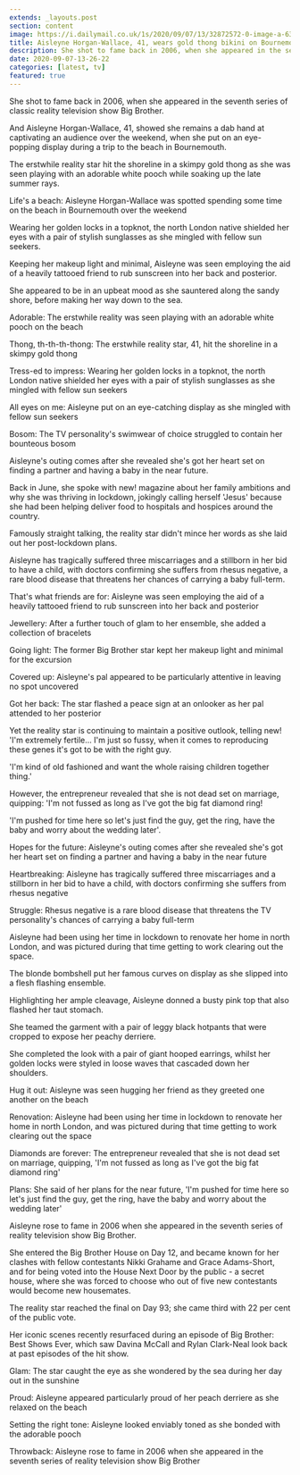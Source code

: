 ```yaml
---
extends: _layouts.post
section: content
image: https://i.dailymail.co.uk/1s/2020/09/07/13/32872572-0-image-a-63_1599480610110.jpg 
title: Aisleyne Horgan-Wallace, 41, wears gold thong bikini on Bournemouth beach 
description: She shot to fame back in 2006, when she appeared in the seventh series of classic reality television show Big Brother. 
date: 2020-09-07-13-26-22 
categories: [latest, tv] 
featured: true 
--- 
```

She shot to fame back in 2006, when she appeared in the seventh series of classic reality television show Big Brother.

And Aisleyne Horgan-Wallace, 41, showed she remains a dab hand at captivating an audience over the weekend, when she put on an eye-popping display during a trip to the beach in Bournemouth.

The erstwhile reality star hit the shoreline in a skimpy gold thong as she was seen playing with an adorable white pooch while soaking up the late summer rays.

Life's a beach: Aisleyne Horgan-Wallace was spotted spending some time on the beach in Bournemouth over the weekend

Wearing her golden locks in a topknot, the north London native shielded her eyes with a pair of stylish sunglasses as she mingled with fellow sun seekers.

Keeping her makeup light and minimal, Aisleyne was seen employing the aid of a heavily tattooed friend to rub sunscreen into her back and posterior.

She appeared to be in an upbeat mood as she sauntered along the sandy shore, before making her way down to the sea. 

Adorable: The erstwhile reality was seen playing with an adorable white pooch on the beach

Thong, th-th-th-thong: The erstwhile reality star, 41, hit the shoreline in a skimpy gold thong

Tress-ed to impress: Wearing her golden locks in a topknot, the north London native shielded her eyes with a pair of stylish sunglasses as she mingled with fellow sun seekers

All eyes on me: Aisleyne put on an eye-catching display as she mingled with fellow sun seekers

Bosom: The TV personality's swimwear of choice struggled to contain her bounteous bosom

Aisleyne's outing comes after she revealed she's got her heart set on finding a partner and having a baby in the near future. 

Back in June, she spoke with new! magazine about her family ambitions and why she was thriving in lockdown, jokingly calling herself 'Jesus' because she had been helping deliver food to hospitals and hospices around the country. 

Famously straight talking, the reality star didn't mince her words as she laid out her post-lockdown plans. 

Aisleyne has tragically suffered three miscarriages and a stillborn in her bid to have a child, with doctors confirming she suffers from rhesus negative, a rare blood disease that threatens her chances of carrying a baby full-term. 

That's what friends are for: Aisleyne was seen employing the aid of a heavily tattooed friend to rub sunscreen into her back and posterior

Jewellery: After a further touch of glam to her ensemble, she added a collection of bracelets

Going light: The former Big Brother star kept her makeup light and minimal for the excursion

Covered up: Aisleyne's pal appeared to be particularly attentive in leaving no spot uncovered

Got her back: The star flashed a peace sign at an onlooker as her pal attended to her posterior

Yet the reality star is continuing to maintain a positive outlook, telling new! 'I'm extremely fertile... I'm just so fussy, when it comes to reproducing these genes it's got to be with the right guy.

'I'm kind of old fashioned and want the whole raising children together thing.' 

However, the entrepreneur revealed that she is not dead set on marriage, quipping: 'I'm not fussed as long as I've got the big fat diamond ring! 

'I'm pushed for time here so let's just find the guy, get the ring, have the baby and worry about the wedding later'. 

Hopes for the future: Aisleyne's outing comes after she revealed she's got her heart set on finding a partner and having a baby in the near future

Heartbreaking: Aisleyne has tragically suffered three miscarriages and a stillborn in her bid to have a child, with doctors confirming she suffers from rhesus negative

Struggle: Rhesus negative is a rare blood disease that threatens the TV personality's chances of carrying a baby full-term

Aisleyne had been using her time in lockdown to renovate her home in north London, and was pictured during that time getting to work clearing out the space. 

The blonde bombshell put her famous curves on display as she slipped into a flesh flashing ensemble. 

Highlighting her ample cleavage, Aisleyne donned a busty pink top that also flashed her taut stomach. 

She teamed the garment with a pair of leggy black hotpants that were cropped to expose her peachy derriere.

She completed the look with a pair of giant hooped earrings, whilst her golden locks were styled in loose waves that cascaded down her shoulders. 

Hug it out: Aisleyne was seen hugging her friend as they greeted one another on the beach

Renovation: Aisleyne had been using her time in lockdown to renovate her home in north London, and was pictured during that time getting to work clearing out the space

Diamonds are forever: The entrepreneur revealed that she is not dead set on marriage, quipping, 'I'm not fussed as long as I've got the big fat diamond ring'

Plans: She said of her plans for the near future, 'I'm pushed for time here so let's just find the guy, get the ring, have the baby and worry about the wedding later'

Aisleyne rose to fame in 2006 when she appeared in the seventh series of reality television show Big Brother. 

She entered the Big Brother House on Day 12, and became known for her clashes with fellow contestants Nikki Grahame and Grace Adams-Short, and for being voted into the House Next Door by the public - a secret house, where she was forced to choose who out of five new contestants would become new housemates.

The reality star reached the final on Day 93; she came third with 22 per cent of the public vote.

Her iconic scenes recently resurfaced during an episode of Big Brother: Best Shows Ever, which saw Davina McCall and Rylan Clark-Neal look back at past episodes of the hit show.  

Glam: The star caught the eye as she wondered by the sea during her day out in the sunshine

Proud: Aisleyne appeared particularly proud of her peach derriere as she relaxed on the beach

Setting the right tone: Aisleyne looked enviably toned as she bonded with the adorable pooch

Throwback: Aisleyne rose to fame in 2006 when she appeared in the seventh series of reality television show Big Brother

